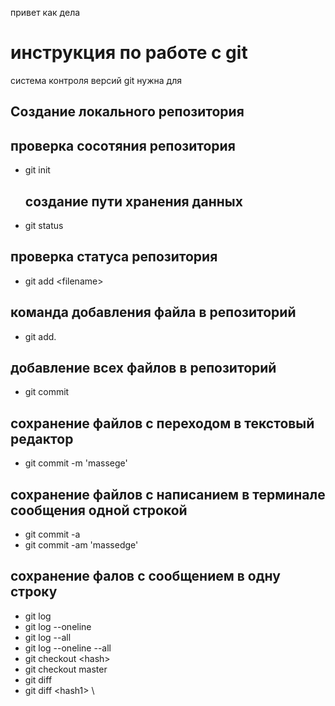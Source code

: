 привет как дела 
# **инструкция по работе с git**  

система контроля версий git нужна для 

## Создание локального репозитория 

## проверка сосотяния репозитория

 - git init
    ## создание пути хранения данных
 - git status 
 ## проверка статуса репозитория 
 - git add \<filename> 
 ## команда добавления файла в репозиторий 
 - git add.
 ## добавление всех файлов в репозиторий
 - git commit 
 ## сохранение файлов с переходом в текстовый редактор
 - git commit -m 'massege'
 ## сохранение файлов с написанием в терминале сообщения одной строкой 
 - git commit -a
 - git commit -am 'massedge'
 ## сохранение фалов с сообщением в одну строку
 - git log
 - git log --oneline
 - git log --all
 - git log --oneline --all
 - git checkout \<hash>
 - git checkout master
 - git diff
 - git diff \<hash1> \ <hash2>
